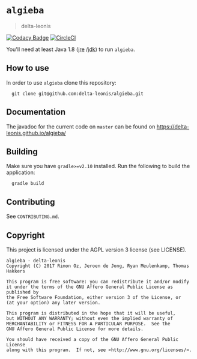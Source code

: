 # `algieba`
> delta-leonis

[![Codacy Badge](https://api.codacy.com/project/badge/Grade/38930c0a926e489a8e984e6b234625a4)](https://www.codacy.com/app/delta-leonis/algieba?utm_source=github.com&utm_medium=referral&utm_content=delta-leonis/algieba&utm_campaign=badger)
[![CircleCI](https://circleci.com/gh/delta-leonis/algieba.svg?style=svg)](https://circleci.com/gh/delta-leonis/algieba)

You'll need at least Java 1.8 ([jre](https://www.java.com/download/)
/[jdk](http://www.oracle.com/technetwork/java/javase/downloads/index-jsp-138363.html)) 
to run `algieba`.

## How to use

In order to use `algieba` clone this repository:

```
  git clone git@github.com:delta-leonis/algieba.git
```

## Documentation

The javadoc for the current code on `master` can be found on https://delta-leonis.github.io/algieba/

## Building

Make sure you have `gradle>=v2.10` installed. Run the following to build the application:

```
  gradle build
```

## Contributing

See `CONTRIBUTING.md`.

## Copyright

This project is licensed under the AGPL version 3 license (see LICENSE).

```
algieba - delta-leonis
Copyright (C) 2017 Rimon Oz, Jeroen de Jong, Ryan Meulenkamp, Thomas Hakkers

This program is free software: you can redistribute it and/or modify
it under the terms of the GNU Affero General Public License as published by
the Free Software Foundation, either version 3 of the License, or
(at your option) any later version.

This program is distributed in the hope that it will be useful,
but WITHOUT ANY WARRANTY; without even the implied warranty of
MERCHANTABILITY or FITNESS FOR A PARTICULAR PURPOSE.  See the
GNU Affero General Public License for more details.

You should have received a copy of the GNU Affero General Public License
along with this program.  If not, see <http://www.gnu.org/licenses/>.
```

